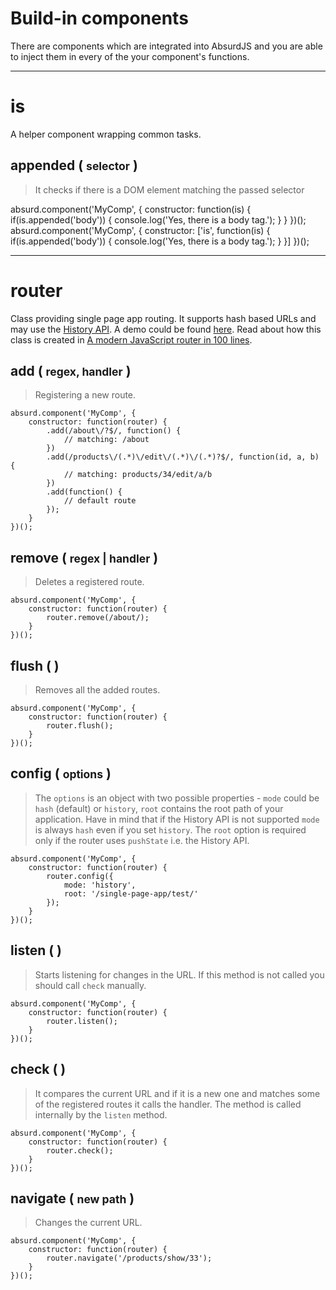 # Build-in components

<social>

There are components which are integrated into AbsurdJS and you are able to inject them in every of the your component's functions.

- - -

# is

A helper component wrapping common tasks.

## appended ( <small class="prop-values">selector</small> )

> It checks if there is a DOM element matching the passed selector

<example>
<str text="No minification">
absurd.component('MyComp', {
    constructor: function(is) {
        if(is.appended('body')) {
            console.log('Yes, there is a body tag.');
        }
    }
})();
</str>
<str text="Minification protection">
absurd.component('MyComp', {
    constructor: ['is', function(is) {
        if(is.appended('body')) {
            console.log('Yes, there is a body tag.');
        }
    }]
})();
</str>
</example>

- - -

# router

Class providing single page app routing. It supports hash based URLs and may use the [History API](https://developer.mozilla.org/en-US/docs/Web/Guide/API/DOM/Manipulating_the_browser_history). A demo could be found [here](http://absurdjs.com/tests/router/). Read about how this class is created in [A modern JavaScript router in 100 lines](http://krasimirtsonev.com/blog/article/A-modern-JavaScript-router-in-100-lines-history-api-pushState-hash-url).

## add ( <small class="prop-values">regex, handler</small> )

> Registering a new route.

    absurd.component('MyComp', {
        constructor: function(router) {
            .add(/about\/?$/, function() {
                // matching: /about
            })
            .add(/products\/(.*)\/edit\/(.*)\/(.*)?$/, function(id, a, b) {
                // matching: products/34/edit/a/b
            })
            .add(function() {
                // default route
            });
        }
    })();

## remove ( <small class="prop-values">regex | handler</small> )

> Deletes a registered route.

    absurd.component('MyComp', {
        constructor: function(router) {
            router.remove(/about/);
        }
    })();

## flush ( )

> Removes all the added routes.

    absurd.component('MyComp', {
        constructor: function(router) {
            router.flush();
        }
    })();

## config ( <small class="prop-values">options</small> )

> The `options` is an object with two possible properties - `mode` could be `hash` (default) or `history`, `root` contains the root path of your application. Have in mind that if the History API is not supported `mode` is always `hash` even if you set `history`. The `root` option is required only if the router uses `pushState` i.e. the History API.

    absurd.component('MyComp', {
        constructor: function(router) {
            router.config({ 
                mode: 'history',
                root: '/single-page-app/test/' 
            });
        }
    })();

## listen ( )

> Starts listening for changes in the URL. If this method is not called you should call `check` manually.

    absurd.component('MyComp', {
        constructor: function(router) {
            router.listen();
        }
    })();

## check ( )

> It compares the current URL and if it is a new one and matches some of the registered routes it calls the handler. The method is called internally by the `listen` method.

    absurd.component('MyComp', {
        constructor: function(router) {
            router.check();
        }
    })();

## navigate ( <small class="prop-values">new path</small> )

> Changes the current URL.

    absurd.component('MyComp', {
        constructor: function(router) {
            router.navigate('/products/show/33');
        }
    })();